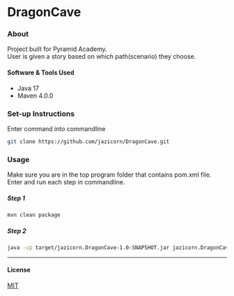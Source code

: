 # DragonCave

### About 

Project built for Pyramid Academy.<br>
User is given a story based on which path(scenario) they choose.

#### Software & Tools Used

- Java 17
- Maven 4.0.0

### Set-up Instructions

Enter command into commandline

```bash
git clone https://github.com/jazicorn/DragonCave.git
```

### Usage
Make sure you are in the top program folder that contains pom.xml file. <br>
Enter and run each step in commandline.

##### Step 1 
```bash
mvn clean package
```

##### Step 2
```bash
java -cp target/jazicorn.DragonCave-1.0-SNAPSHOT.jar jazicorn.DragonCave.Main
```

<hr />

#### License
[MIT](https://choosealicense.com/licenses/mit/)
